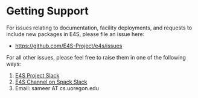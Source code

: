 # Getting Support

For issues relating to documentation, facility deployments, and requests to include new packages in E4S, please file an issue here:
* https://github.com/E4S-Project/e4s/issues

For all other issues, please feel free to raise them in one of the following ways:
1. [E4S Project Slack](https://e4s-project.slack.com)
2. [E4S Channel on Spack Slack](https://spackpm.slack.com)
3. Email: sameer AT cs.uoregon.edu